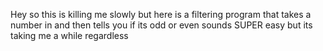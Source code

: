 Hey so this is killing me slowly but here is a filtering program that takes a number in and then tells you if its odd or even sounds SUPER easy but its taking me a while regardless